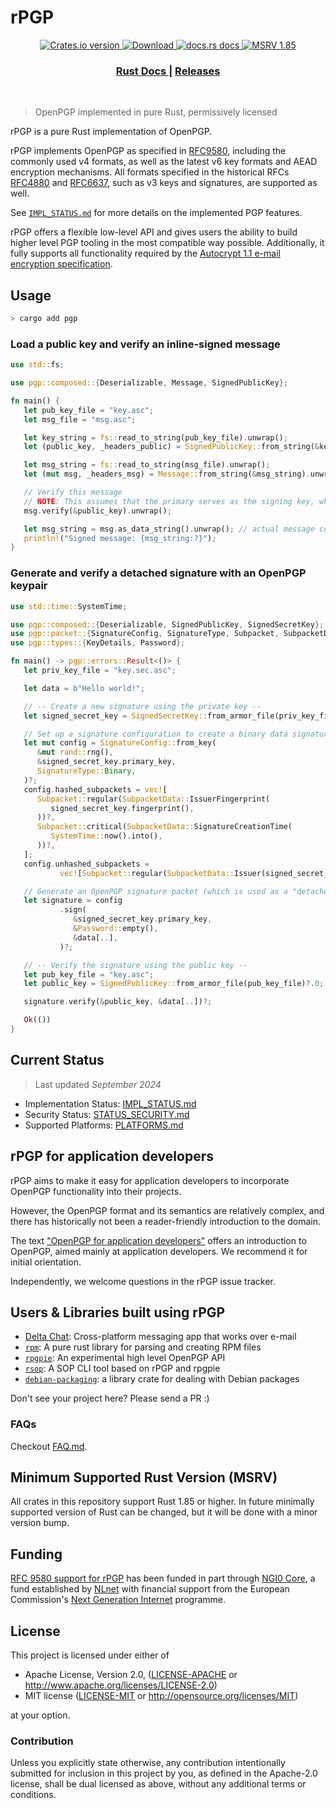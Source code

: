 # rPGP

<div align="center">
  <!-- Crates version -->
  <a href="https://crates.io/crates/pgp">
    <img src="https://img.shields.io/crates/v/pgp.svg?style=flat-square"
    alt="Crates.io version" />
  </a>
  <!-- Downloads -->
  <a href="https://crates.io/crates/pgp">
    <img src="https://img.shields.io/crates/d/pgp.svg?style=flat-square"
      alt="Download" />
  </a>
  <!-- docs.rs docs -->
  <a href="https://docs.rs/pgp">
    <img src="https://img.shields.io/badge/docs-latest-blue.svg?style=flat-square"
      alt="docs.rs docs" />
  </a>
  <!-- msrv -->
  <a href="https://img.shields.io/badge/rustc-1.85+-blue.svg?style=flat-square">
    <img src="https://img.shields.io/badge/rustc-1.85+-blue.svg?style=flat-square"
      alt="MSRV 1.85" />
  </a>
</div>

<div align="center">
  <h3>
    <a href="https://docs.rs/pgp">
      Rust Docs
    </a>
    <span> | </span>
    <a href="https://github.com/rpgp/rpgp/releases">
      Releases
    </a>
  </h3>
</div>
<br/>

> OpenPGP implemented in pure Rust, permissively licensed

rPGP is a pure Rust implementation of OpenPGP.

rPGP implements OpenPGP as specified in [RFC9580], including the commonly used v4 formats, as well as the latest v6 key formats and AEAD encryption mechanisms.
All formats specified in the historical RFCs [RFC4880] and [RFC6637], such as v3 keys and signatures, are supported as well.


See [`IMPL_STATUS.md`](docs/IMPL_STATUS.md) for more details on the implemented PGP features.

rPGP offers a flexible low-level API and gives users the ability to build higher level PGP tooling in the most compatible way possible.
Additionally, it fully supports all functionality required by the [Autocrypt 1.1 e-mail encryption specification].

## Usage

```sh
> cargo add pgp
```

### Load a public key and verify an inline-signed message

```rust no_run
use std::fs;

use pgp::composed::{Deserializable, Message, SignedPublicKey};

fn main() {
   let pub_key_file = "key.asc";
   let msg_file = "msg.asc";

   let key_string = fs::read_to_string(pub_key_file).unwrap();
   let (public_key, _headers_public) = SignedPublicKey::from_string(&key_string).unwrap();

   let msg_string = fs::read_to_string(msg_file).unwrap();
   let (mut msg, _headers_msg) = Message::from_string(&msg_string).unwrap();

   // Verify this message
   // NOTE: This assumes that the primary serves as the signing key, which is not always the case!
   msg.verify(&public_key).unwrap();

   let msg_string = msg.as_data_string().unwrap(); // actual message content
   println!("Signed message: {msg_string:?}");
}
```

### Generate and verify a detached signature with an OpenPGP keypair

```rust no_run
use std::time::SystemTime;

use pgp::composed::{Deserializable, SignedPublicKey, SignedSecretKey};
use pgp::packet::{SignatureConfig, SignatureType, Subpacket, SubpacketData};
use pgp::types::{KeyDetails, Password};

fn main() -> pgp::errors::Result<()> {
   let priv_key_file = "key.sec.asc";

   let data = b"Hello world!";

   // -- Create a new signature using the private key --
   let signed_secret_key = SignedSecretKey::from_armor_file(priv_key_file)?.0;

   // Set up a signature configuration to create a binary data signature
   let mut config = SignatureConfig::from_key(
      &mut rand::rng(),
      &signed_secret_key.primary_key,
      SignatureType::Binary,
   )?;
   config.hashed_subpackets = vec![
      Subpacket::regular(SubpacketData::IssuerFingerprint(
         signed_secret_key.fingerprint(),
      ))?,
      Subpacket::critical(SubpacketData::SignatureCreationTime(
         SystemTime::now().into(),
      ))?,
   ];
   config.unhashed_subpackets =
           vec![Subpacket::regular(SubpacketData::Issuer(signed_secret_key.key_id()))?];

   // Generate an OpenPGP signature packet (which is used as a "detached signature", in this context)
   let signature = config
           .sign(
              &signed_secret_key.primary_key,
              &Password::empty(),
              &data[..],
           )?;

   // -- Verify the signature using the public key --
   let pub_key_file = "key.asc";
   let public_key = SignedPublicKey::from_armor_file(pub_key_file)?.0;

   signature.verify(&public_key, &data[..])?;

   Ok(())
}
```

## Current Status

> Last updated *September 2024*

- Implementation Status: [IMPL_STATUS.md](docs/IMPL_STATUS.md)
- Security Status: [STATUS_SECURITY.md](docs/SECURITY_STATUS.md)
- Supported Platforms: [PLATFORMS.md](docs/PLATFORMS.md)

## rPGP for application developers

rPGP aims to make it easy for application developers to incorporate OpenPGP functionality into their projects.

However, the OpenPGP format and its semantics are relatively complex, and there has historically not been a reader-friendly introduction to the domain.

The text ["OpenPGP for application developers"](https://openpgp.dev/) offers an introduction to OpenPGP, aimed mainly at application developers. We recommend it for initial orientation.

Independently, we welcome questions in the rPGP issue tracker.

## Users & Libraries built using rPGP

- [Delta Chat]: Cross-platform messaging app that works over e-mail
- [`rpm`]: A pure rust library for parsing and creating RPM files
- [`rpgpie`]: An experimental high level OpenPGP API
- [`rsop`]: A SOP CLI tool based on rPGP and rpgpie
- [`debian-packaging`]: a library crate for dealing with Debian packages

Don't see your project here? Please send a PR :)

### FAQs

Checkout [FAQ.md](docs/FAQ.md).


## Minimum Supported Rust Version (MSRV)

All crates in this repository support Rust 1.85 or higher. In future minimally supported
version of Rust can be changed, but it will be done with a minor version bump.

## Funding

[RFC 9580 support for rPGP](https://nlnet.nl/project/rPGP-cryptorefresh/)
has been funded in part through [NGI0 Core](https://nlnet.nl/core/),
a fund established by [NLnet](https://nlnet.nl)
with financial support from the European Commission's [Next Generation Internet](https://ngi.eu) programme.

## License

This project is licensed under either of

 * Apache License, Version 2.0, ([LICENSE-APACHE](LICENSE-APACHE) or
   <http://www.apache.org/licenses/LICENSE-2.0>)
 * MIT license ([LICENSE-MIT](LICENSE-MIT) or
   <http://opensource.org/licenses/MIT>)

at your option.

### Contribution

Unless you explicitly state otherwise, any contribution intentionally submitted
for inclusion in this project by you, as defined in the Apache-2.0 license,
shall be dual licensed as above, without any additional terms or conditions.

[RFC2440]: https://tools.ietf.org/html/rfc2440
[RFC4880]: https://tools.ietf.org/html/rfc4880.html
[RFC6637]: https://www.rfc-editor.org/rfc/rfc6637
[RFC9580]: https://www.rfc-editor.org/rfc/rfc9580.html
[Autocrypt 1.1 e-mail encryption specification]: https://autocrypt.org/level1.html
[the `pgp` Crate]: https://crates.io/crates/pgp/
[Delta Chat]: https://delta.chat
[`rsop`]: https://crates.io/crates/rsop/
[`rpgpie`]: https://crates.io/crates/rpgpie
[`rpm`]: https://crates.io/crates/rpm
[`debian-packaging`]: https://crates.io/crates/debian-packaging
